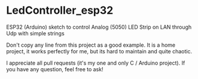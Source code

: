 # LedController_esp32
ESP32 (Arduino) sketch to control Analog (5050) LED Strip on LAN through Udp with simple strings

Don't copy any line from this project as a good example. It is a home project, it works perfectly for me, but its hard to maintain and quite chaotic.

I appreciate all pull requests (it's my one and only C / Arduino project).
If you have any question, feel free to ask!
